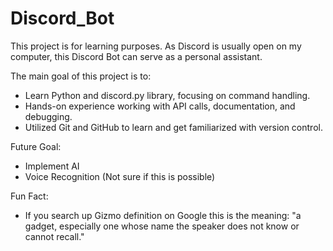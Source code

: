 # Discord_Bot

This project is for learning purposes. As Discord is usually open on my computer, this Discord
Bot can serve as a personal assistant. 

The main goal of this project is to: 
- Learn Python and discord.py library, focusing on command handling.
- Hands-on experience working with API calls, documentation, and debugging.
- Utilized Git and GitHub to learn and get familiarized with version control.

Future Goal:
- Implement AI
- Voice Recognition (Not sure if this is possible)


Fun Fact:
- If you search up Gizmo definition on Google this is the meaning: 
"a gadget, especially one whose name the speaker does not know or cannot recall."
